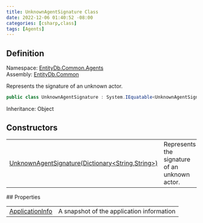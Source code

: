 ```yaml
---
title: UnknownAgentSignature Class
date: 2022-12-06 01:40:52 -08:00
categories: [csharp,class]
tags: [Agents]
---
```


## Definition
Namespace: <a href='/posts/csharp.namespace.entitydb.common.agents/'>EntityDb.Common.Agents</a><br />
Assembly: <a href='/posts/csharp.assembly.entitydb.common/'>EntityDb.Common</a><br />

Represents the signature of an unknown actor.

```cs
public class UnknownAgentSignature : System.IEquatable<UnknownAgentSignature>
```
Inheritance: Object
## Constructors
<table><tr><td><!--/posts/csharp.notimplemented.entitydb.common.agents.unknownagentsignature-.ctor#.../--><a href='#'>UnknownAgentSignature(Dictionary&lt;String,String&gt;)</a></td><td>
Represents the signature of an unknown actor.
</td></tr></table>
## Properties
<table><tr><td><!--/posts/csharp.notimplemented.entitydb.common.agents.unknownagentsignature.applicationinfo/--><a href='#'>ApplicationInfo</a></td><td>A snapshot of the application information</td></tr></table>
